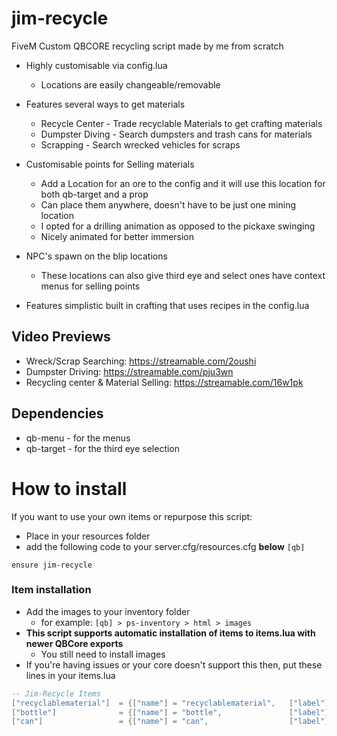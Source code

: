 # jim-recycle
FiveM Custom QBCORE recycling script made by me from scratch

- Highly customisable via config.lua
  - Locations are easily changeable/removable

- Features several ways to get materials
  - Recycle Center - Trade recyclable Materials to get crafting materials
  - Dumpster Diving - Search dumpsters and trash cans for materials
  - Scrapping - Search wrecked vehicles for scraps

- Customisable points for Selling materials
  - Add a Location for an ore to the config and it will use this location for both qb-target and a prop
  - Can place them anywhere, doesn't have to be just one mining location
  - I opted for a drilling animation as opposed to the pickaxe swinging
  - Nicely animated for better immersion

- NPC's spawn on the blip locations
  - These locations can also give third eye and select ones have context menus for selling points

- Features simplistic built in crafting that uses recipes in the config.lua

## Video Previews
- Wreck/Scrap Searching: https://streamable.com/2oushi
- Dumpster Driving: https://streamable.com/pju3wn
- Recycling center & Material Selling: https://streamable.com/16w1pk

## Dependencies
- qb-menu - for the menus
- qb-target - for the third eye selection

# How to install

If you want to use your own items or repurpose this script:
- Place in your resources folder
- add the following code to your server.cfg/resources.cfg **below** `[qb]`
```
ensure jim-recycle
```
### Item installation

- Add the images to your inventory folder
  - for example: `[qb] > ps-inventory > html > images`
- **This script supports automatic installation of items to items.lua with newer QBCore exports**
  - You still need to install images
- If you're having issues or your core doesn't support this then, put these lines in your items.lua

```lua
-- Jim-Recycle Items
["recyclablematerial"]  = {["name"] = "recyclablematerial",   ["label"] = "Recycle Box",      ["weight"] = 100, ["type"] = "item", 		["image"] = "recyclablematerial.png",   ["unique"] = false, 	["useable"] = false, 	["shouldClose"] = false, ["combinable"] = nil,   ["description"] = "A box of Recyclable Materials"},
["bottle"]              = {["name"] = "bottle",               ["label"] = "Empty Bottle",     ["weight"] = 10,  ["type"] = "item", 		["image"] = "bottle.png",               ["unique"] = false, 	["useable"] = false, 	["shouldClose"] = false, ["combinable"] = nil,   ["description"] = "A glass bottle"},
["can"]                 = {["name"] = "can",                  ["label"] = "Empty Can",        ["weight"] = 10,  ["type"] = "item", 		["image"] = "can.png",                  ["unique"] = false, 	["useable"] = false, 	["shouldClose"] = false, ["combinable"] = nil,   ["description"] = "An empty can, good for recycling"},
```
